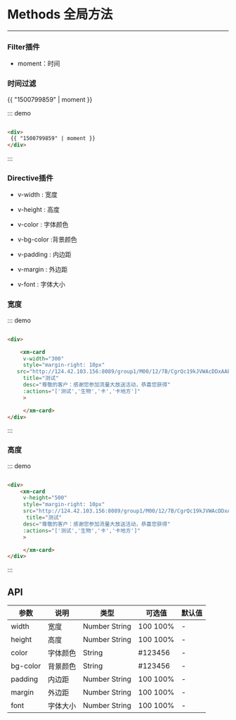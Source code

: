# Methods 全局方法
----


### Filter插件
- moment：时间
### 时间过滤
<div class="demo-block">
 {{ "1500799859" | moment }}
</div>

::: demo
```html

<div>
 {{ "1500799859" | moment }}
</div>


```
:::









### Directive插件

- v-width : 宽度

- v-height : 高度

- v-color : 字体颜色

- v-bg-color :背景颜色

- v-padding : 内边距

- v-margin : 外边距

- v-font  : 字体大小

 ### 宽度


<div class="demo-block">

  <div >
    <xm-card  v-width="300"  style="margin-right: 10px" title="测试" desc="尊敬的客户：感谢您参加流量大放送活动，恭喜您获得"
     src="http://124.42.103.156:8089/group1/M00/12/7B/CgrQc19kJVWAcDDxAAEIBi70ThQ698.amr"
    :actions="['测试','生物','卡','卡地方']"> </xm-card>
  </div>
</div>

::: demo
```html

<div>

    <xm-card
     v-width="300"
     style="margin-right: 10px"
   src="http://124.42.103.156:8089/group1/M00/12/7B/CgrQc19kJVWAcDDxAAEIBi70ThQ698.amr"
     title="测试"
     desc="尊敬的客户：感谢您参加流量大放送活动，恭喜您获得"
     :actions="['测试','生物','卡','卡地方']"
     >

     </xm-card>
</div>


```
:::

 ### 高度

<div class="demo-block">
  <div >
    <xm-card  v-height="500"  style="margin-right: 10px" title="测试" desc="尊敬的客户：感谢您参加流量大放送活动，恭喜您获得"
     src="http://124.42.103.156:8089/group1/M00/12/7B/CgrQc19kJVWAcDDxAAEIBi70ThQ698.amr"
    :actions="['测试','生物','卡','卡地方']"> </xm-card>
  </div>
</div>

::: demo
```html

<div>
    <xm-card
     v-height="500"
     style="margin-right: 10px"
     src="http://124.42.103.156:8089/group1/M00/12/7B/CgrQc19kJVWAcDDxAAEIBi70ThQ698.amr"
      title="测试"
     desc="尊敬的客户：感谢您参加流量大放送活动，恭喜您获得"
     :actions="['测试','生物','卡','卡地方']"
     >

     </xm-card>
</div>


```
:::


## API

| 参数      | 说明          | 类型      | 可选值                           | 默认值  |
|---------- |-------------- |---------- |--------------------------------  |-------- |
| width | 宽度| Number String  | 100  100% | - |
| height | 高度 | Number String     | 100 100%  | - |
| color | 字体颜色 | String   | #123456 | - |
| bg-color | 背景颜色 | String   | #123456 | - |
| padding | 内边距 | Number String    | 100 100% | - |
| margin | 外边距 | Number String   | 100 100% | - |
| font | 字体大小 | Number String   | 100 100% | - |
